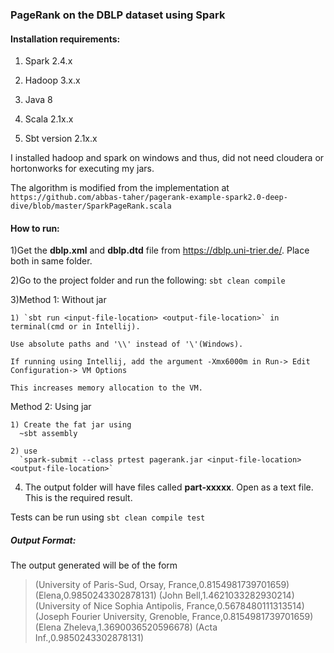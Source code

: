 ### **PageRank on the DBLP dataset using Spark**

#### Installation requirements:

1) Spark 2.4.x

2) Hadoop 3.x.x

3) Java 8

4) Scala 2.1x.x

5) Sbt version 2.1x.x

I installed hadoop and spark on windows and thus, did not need cloudera or hortonworks for executing my jars.

The algorithm is modified from the implementation at 
  `https://github.com/abbas-taher/pagerank-example-spark2.0-deep-dive/blob/master/SparkPageRank.scala`

#### How to run:

1)Get the **dblp.xml** and **dblp.dtd** file from https://dblp.uni-trier.de/. Place both in same folder.

2)Go to the project folder and run the following:
  `sbt clean compile`

3)Method 1: Without jar

    1) `sbt run <input-file-location> <output-file-location>` in terminal(cmd or in Intellij). 
    
    Use absolute paths and '\\' instead of '\'(Windows). 
    
    If running using Intellij, add the argument -Xmx6000m in Run-> Edit Configuration-> VM Options
    
    This increases memory allocation to the VM.
  
  Method 2: Using jar
    
    1) Create the fat jar using
      ~sbt assembly
    
    2) use
      `spark-submit --class prtest pagerank.jar <input-file-location> <output-file-location>`

4) The output folder will have files called **part-xxxxx**. Open as a text file. This is the required result.

Tests can be run using `sbt clean compile test`

##### Output Format:
The output generated will be of the form

>  (University of Paris-Sud, Orsay, France,0.8154981739701659)
>  (Elena,0.9850243302878131)
>  (John Bell,1.4621033282930214)
>  (University of Nice Sophia Antipolis, France,0.5678480111313514)
>  (Joseph Fourier University, Grenoble, France,0.8154981739701659)
>  (Elena Zheleva,1.3690036520596678)
>  (Acta Inf.,0.9850243302878131)
